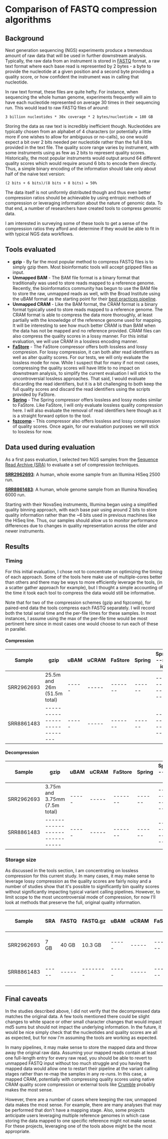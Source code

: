 # Comparison of FASTQ compression algorithms

## Background
Next generation sequencing (NGS) experiments produce a tremendous amount of raw data that will 
be used in further downstream analysis. Typically, the raw data from an instrument is stored in 
[FASTQ](https://en.wikipedia.org/wiki/FASTQ_format) format, a raw text format where each base read
is represented by 2 bytes - a byte to provide the nucleotide at a given position and a second byte 
providing a quality score, or how confident the instrument was in calling that nucleotide.

In raw text format, these files are quite hefty. For instance, when sequencing the whole human genome,
experiments frequently will aim to have each nucleotide represented on average 30 times in their
sequencing run. This would lead to raw FASTQ files of around:
```
3 billion nucleotides * 30x coverage * 2 bytes/nucleotide = 180 GB
```

Storing the data as raw text is incredibly inefficient though. Nucleotides are typically chosen from an
alphabet of 4 characters (or potentially a little more if one wishes to allow for ambiguous or no-calls),
so one would expect a bit over 2 bits needed per nucleotide rather than the full 8 bits provided in 
the text file. The quality score range varies by instrument, with some instruments using as few as 2 bits
to represent quality scores. Historically, the most popular instruments would output around 64 different 
quality scores which would require around 6 bits to encode them directly. Thus, a simple binary encoding of 
the information should take only about half of the naive text version: 
```
(2 bits + 6 bits)/(8 bits + 8 bits) = 50%
```

The data itself is not uniformly distributed though and thus even better compression ratios should be
achievable by using entropic methods of compression or leveraging information about the 
nature of genomic data. To that end, a number of researchers have created tools to compress genomic data.

I am interested in surveying some of these tools to get a sense of the compression ratios they afford 
and determine if they would be able to fit in with typical NGS data workflows.

## Tools evaluated
* **gzip** - By far the most popular method to compress FASTQ files is to simply gzip them. Most bioinformatic
tools will accept gzipped files as input. 
* **Unmapped BAM** - The BAM file format is a binary format that traditionally was used to store reads mapped
to a reference genome. Recently, the bioinformatics community has begun to use the BAM file to store the
raw, unmapped reads as well, with the Broad Institute using the uBAM format as the starting point for their
[best practices pipeline](https://software.broadinstitute.org/gatk/documentation/article?id=11008).
* **Unmapped CRAM** - Like the BAM format, the CRAM format is a binary format typically used to store reads
mapped to a reference genome. The CRAM format is able to compress the data more thoroughly, at least partially
with the knowledge of the reference genome used for mapping. It will be interesting to see how much better
CRAM is than BAM when the data has not be mapped and no reference provided. CRAM files can also compress 
the quality scores in a lossy manner. For this initial evaluation, we will use CRAM in a lossless encoding
manner.
* [**FaStore**](https://academic.oup.com/bioinformatics/article/34/16/2748/4956350) - The FaStore compressor
offers both lossless and lossy compresion. For lossy compression, it can both alter read identifiers as
well as alter quality scores. For our tests, we will only evaluate the lossless mode for now. While
I suspect that for many if not most cases, compressing the quality scores will have little to no impact
on downstream analysis, to simplify the current evaluation I will stick to the uncontroversial lossless 
approaches. That said, I would evaluate discarding the read identifiers, but it is a bit challenging
to both keep the full quality scores and discard the read identifiers using the scripts provided by FaStore.
* [**Spring**](https://academic.oup.com/bioinformatics/article-abstract/35/15/2674/5232998?redirectedFrom=fulltext) - 
The Spring compressor offers lossless and lossy modes similar to FaStore. Like FaStore, I will only evaluate
lossless quality compression here. I will also evaluate the removal of read identifiers here though as it
is a straight forward option to the tool.
* [**fqzcomp**](https://github.com/jkbonfield/fqzcomp) - This compressor also offers lossless and lossy
compression of quality scores. Once again, for our evaluation purposes we will stick to lossless for now.

## Data used during evaluation
As a first pass evaluation, I selected two NGS samples from the 
[Sequence Read Archive (SRA)](https://www.ncbi.nlm.nih.gov/sra/) to evaluate a set of compression 
techniques.

[**SRR2962693**](https://www.ncbi.nlm.nih.gov/sra/?term=SRR2962693): A human, whole exome sample from an Illumina HiSeq 2500 run. 

[**SRR8861483**](https://www.ncbi.nlm.nih.gov/sra/?term=SRR8861483): A human, whole genome sample from an Illumina NovaSeq 6000 run.

Starting with their NovaSeq instruments, Illumina began using a simplified quality binning approach, 
with each base pair using around 2 bits to store quality information rather than the ~6 bits used in 
previous machines like the HiSeq line. Thus, our samples should allow us to monitor performance
differences due to changes in quality representation across the older and newer instruments.

## Results

### Timing
For this initial evaluation, I chose not to concentrate on optimizing the timing of each approach. Some of the tools
here make use of multiple-cores better than others and there may be ways to more efficiently leverage the tools, (in 
a scatter gather approach for example), but I thought a simple accounting of the time it took each tool to compress
the data would still be informative. 

Note that for two of the compression schemes (gzip and fqzcomp), for paired-end data the tools compress each FASTQ 
separately. I will record both the total serial time and the per-file times for these samples. In most instances,
I assume using the max of the per-file time would be most pertinent here since in most cases one would choose to 
run each of these in parallel.

#### Compression
|   Sample   |             gzip            |  uBAM | uCRAM | FaStore | Spring | Spring --no-ids | fqzcomp |
| ---------- | --------------------------- | ----- | ----- | ------- | ------ | --------------- | ------- |
| SRR2962693 | 25.5m and 26m (51.5m total) | ----- | ----- | ------- | ------ | --------------- | ------- |
| SRR8861483 | ----------------------------| ----- | ----- | ------- | ------ | --------------- | ------- | 

#### Decompression
|   Sample   |               gzip            |  uBAM | uCRAM | FaStore | Spring | Spring --no-ids | fqzcomp |
| ---------- | ----------------------------- | ----- | ----- | ------- | ------ | --------------- | ------- |
| SRR2962693 | 3.75m and 3.75mm (7.5m total) | ----- | ----- | ------- | ------ | --------------- | ------- | 
| SRR8861483 | ----------------------------- | ----- | ----- | ------- | ------ | --------------- | ------- |


### Storage size
As discussed in the tools section, I am concentrating on lossless compression for this current study. In many
cases, it may make sense to leverage lossy compression as the quality scores are fairly noisy and a number of
studies show that it's possible to significantly bin quality scores without significantly impacting typical
variant calling pipelines. However, to limit scope to the most uncontroversial mode of compression, for
now I'll look at methods that preserve the full, original quality information.

|   Sample   |  SRA  | FASTQ | FASTQ.gz |  uBAM | uCRAM | FaStore | Spring | Spring --no-ids | fqzcomp |
| ---------- | ----- | ----- | -------- | ----- | ----- | ------- | ------ | --------------- | ------- |
| SRR2962693 |  7 GB | 40 GB |  10.3 GB | ----- | ----- | ------- | ------ | --------------- | ------- | 
| SRR8861483 | ----- | ----- | -------- | ----- | ----- | ------- | ------ | --------------- | ------- |

## Final caveats
In the studies described above, I did not verify that the decompressed data matches the original data. A few
tools mentioned there could be slight changes to white space or other small character changes that would impact
md5 sums but should not impact the underlying information. In the future, it would be nice simply check that the
nucleotides and quality scores are all as expected, but for now I'm assuming the tools are working as expected.

In many pipelines, it may make sense to store the mapped data and throw away the original raw data. Assuming
your mapped reads contain at least one full-length entry for every raw read, you should be able to 
revert to unmapped FASTQ input without too much struggle and you having the mapped data would allow one to
restart their pipeline at the variant calling stages rather than re-map the samples in any re-runs. In this case,
a mapped CRAM, potentially with compressing quality scores using native CRAM quality score compression or 
external tools like [Crumble]() probably makes the most sense.

However, there are a number of cases where keeping the raw, unmapped data makes the most sense. For example,
there are many analyses that may be performed that don't have a mapping stage. Also, some projects anticipate
users leveraging multiple reference genomes in which case storing the data mapped to one specific reference
might not make sense. For these projects, leveraging one of the tools above might be the most appropriate.